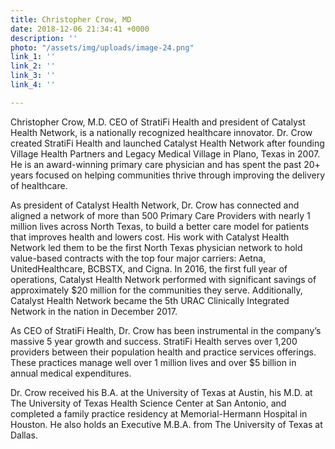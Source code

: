 ```yaml
---
title: Christopher Crow, MD
date: 2018-12-06 21:34:41 +0000
description: ''
photo: "/assets/img/uploads/image-24.png"
link_1: ''
link_2: ''
link_3: ''
link_4: ''

---
```

Christopher Crow, M.D. CEO of StratiFi Health and president of Catalyst Health Network, is a nationally recognized healthcare innovator. Dr. Crow created StratiFi Health and launched Catalyst Health Network after founding Village Health Partners and Legacy Medical Village in Plano, Texas in 2007. He is an award-winning primary care physician and has spent the past 20+ years focused on helping communities thrive through improving the delivery of healthcare.

As president of Catalyst Health Network, Dr. Crow has connected and aligned a network of more than 500 Primary Care Providers with nearly 1 million lives across North Texas, to build a better care model for patients that improves health and lowers cost. His work with Catalyst Health Network led them to be the first North Texas physician network to hold value-based contracts with the top four major carriers: Aetna, UnitedHealthcare, BCBSTX, and Cigna. In 2016, the first full year of operations, Catalyst Health Network performed with significant savings of approximately $20 million for the communities they serve. Additionally, Catalyst Health Network became the 5th URAC Clinically Integrated Network in the nation in December 2017.

As CEO of StratiFi Health, Dr. Crow has been instrumental in the company’s massive 5 year growth and success. StratiFi Health serves over 1,200 providers between their population health and practice services offerings. These practices manage well over 1 million lives and over $5 billion in annual medical expenditures.

Dr. Crow received his B.A. at the University of Texas at Austin, his M.D. at The University of Texas Health Science Center at San Antonio, and completed a family practice residency at Memorial-Hermann Hospital in Houston. He also holds an Executive M.B.A. from The University of Texas at Dallas.